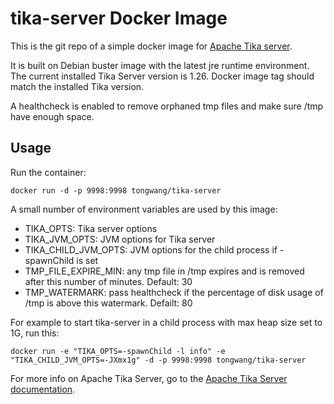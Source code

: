 # tika-server Docker Image

This is the git repo of a simple docker image for [Apache Tika server](https://tika.apache.org). 

It is built on Debian buster image with the latest jre runtime environment. The current installed Tika Server version is 1.26. Docker image tag should match the installed Tika version.

A healthcheck is enabled to remove orphaned tmp files and make sure /tmp have enough space.

## Usage

Run the container:

    docker run -d -p 9998:9998 tongwang/tika-server

A small number of environment variables are used by this image:

* TIKA_OPTS: Tika server options
* TIKA_JVM_OPTS: JVM options for Tika server
* TIKA_CHILD_JVM_OPTS: JVM options for the child process if -spawnChild is set
* TMP_FILE_EXPIRE_MIN: any tmp file in /tmp expires and is removed after this number of minutes. Default: 30
* TMP_WATERMARK: pass healthcheck if the percentage of disk usage of /tmp is above this watermark. Defailt: 80

For example to start tika-server in a child process with max heap size set to 1G, run this:

    docker run -e "TIKA_OPTS=-spawnChild -l info" -e "TIKA_CHILD_JVM_OPTS=-JXmx1g" -d -p 9998:9998 tongwang/tika-server


For more info on Apache Tika Server, go to the [Apache Tika Server documentation](http://wiki.apache.org/tika/TikaJAXRS).
